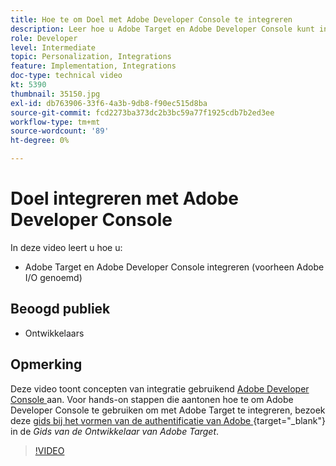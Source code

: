 ```yaml
---
title: Hoe te om Doel met Adobe Developer Console te integreren
description: Leer hoe u Adobe Target en Adobe Developer Console kunt integreren.
role: Developer
level: Intermediate
topic: Personalization, Integrations
feature: Implementation, Integrations
doc-type: technical video
kt: 5390
thumbnail: 35150.jpg
exl-id: db763906-33f6-4a3b-9db8-f90ec515d8ba
source-git-commit: fcd2273ba373dc2b3bc59a77f1925cdb7b2ed3ee
workflow-type: tm+mt
source-wordcount: '89'
ht-degree: 0%

---
```


# Doel integreren met Adobe Developer Console

In deze video leert u hoe u:

* Adobe Target en Adobe Developer Console integreren (voorheen Adobe I/O genoemd)

## Beoogd publiek

* Ontwikkelaars

## Opmerking

Deze video toont concepten van integratie gebruikend [ Adobe Developer Console ](https://developer.adobe.com/developer-console/) aan. Voor hands-on stappen die aantonen hoe te om Adobe Developer Console te gebruiken om met Adobe Target te integreren, bezoek deze [ gids bij het vormen van de authentificatie van Adobe ](https://experienceleague.adobe.com/docs/target-dev/developer/api/configure-authentication.html?lang=nl-NL){target="_blank"} in de *Gids van de Ontwikkelaar van Adobe Target*.

>[!VIDEO](https://video.tv.adobe.com/v/35150/?quality=12)
